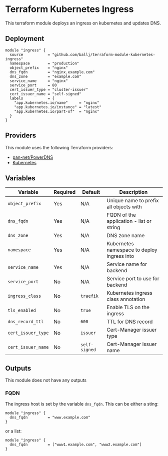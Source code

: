# Terraform Kubernetes Ingress

This terraform module deploys an ingress on kubernetes and updates DNS.

## Deployment

```
module "ingress" {
  source           = "github.com/ballj/terraform-module-kubernetes-ingress"
  namespace        = "production"
  object_prefix    = "nginx"
  dns_fqdn         = "nginx.example.com"
  dns_zone         = "example.com"
  service_name     = "nginx"
  service_port     = 80
  cert_issuer_type = "cluster-issuer"
  cert_issuer_name = "self-signed"
  labels           = {
    "app.kubernetes.io/name"     = "nginx"
    "app.kubernetes.io/instance" = "latest"
    "app.kubernetes.io/part-of"  = "nginx"
  }
}
```

## Providers

This module uses the following Terraform providers:
 - [pan-net/PowerDNS](https://registry.terraform.io/providers/pan-net/powerdns/latest/docs)
 - [Kubernetes](https://registry.terraform.io/providers/hashicorp/kubernetes/latest)

## Variables

| Variable              | Required | Default          | Description                                        |
| --------------------- | -------- | -------          | -------------------------------------------------- |
| `object_prefix`       | Yes      | N/A              | Unique name to prefix all objects with             |
| `dns_fqdn`            | Yes      | N/A              | FQDN of the application - list or string           |
| `dns_zone`            | Yes      | N/A              | DNS zone name                                      |
| `namespace`           | Yes      | N/A              | Kubernetes namespace to deploy ingress into        |
| `service_name`        | Yes      | N/A              | Service name for backend                           |
| `service_port`        | No       | N/A              | Service port to use for backend                    |
| `ingress_class`       | No       | `traefik`        | Kubernetes ingress class annotation                |
| `tls_enabled`         | No       | `true`           | Enable TLS on the ingress                          |
| `dns_record_ttl`      | No       | `600`            | TTL for DNS record                                 |
| `cert_issuer_type`    | No       | `issuer`         | Cert-Manager issuer type                           |
| `cert_issuer_name`    | No       | `self-signed`    | Cert-Manager issuer name                           |

## Outputs

This module does not have any outputs

### FQDN

The ingress host is set by the variable `dns_fqdn`. This can be either a sting:

```
module "ingress" {
  dns_fqdn         = "www.example.com"
}
```

or a list:

```
module "ingress" {
  dns_fqdn         = ["www1.example.com", "www2.example.com"]
}
```
